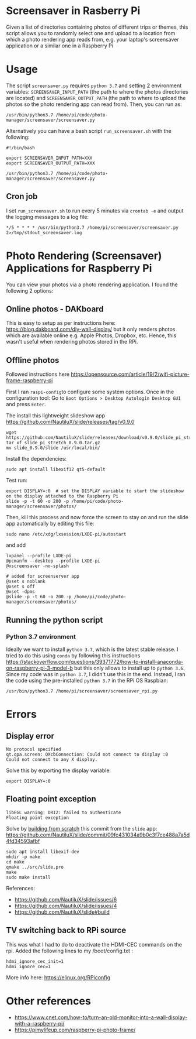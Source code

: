 # Screensaver in Rasberry Pi

Given a list of directories containing photos of different trips or themes,
this script allows you to randomly select one and upload to a location from which a 
photo rendering app reads from, e.g. your laptop's screensaver application or 
a similar one in a Raspberry Pi

# Usage

The script `screensaver.py` requires `python 3.7` and setting 2 environment variables:
`SCREENSAVER_INPUT_PATH` (the path to where the photos directories are located) and
`SCREENSAVER_OUTPUT_PATH` (the path to where to upload the photos so the photo rendering app can read from).
 Then, you can run as:
 
 ```
/usr/bin/python3.7 /home/pi/code/photo-manager/screensaver/screensaver.py
```

Alternatively you can have a bash script `run_screensaver.sh` with the following:

```
#!/bin/bash

export SCREENSAVER_INPUT_PATH=XXX 
export SCREENSAVER_OUTPUT_PATH=XXX

/usr/bin/python3.7 /home/pi/code/photo-manager/screensaver/screensaver.py
```

## Cron job

I set `run_screensaver.sh` to run every 5 minutes via `crontab -e` and output the logging messages to a log file:

```
*/5 * * * * /usr/bin/python3.7 /home/pi/screensaver/screensaver.py 2>/tmp/stdout_screensaver.log
```


# Photo Rendering (Screensaver) Applications for Raspberry Pi

You can view your photos via a photo rendering application. I found the following 2 options: 

## Online photos - DAKboard

This is easy to setup as per instructions here: https://blog.dakboard.com/diy-wall-display/
but it only renders photos which are available online e.g. Apple Photos, Dropbox, etc.
Hence, this wasn't useful when rendering photos stored in the RPi.


## Offline photos

Followed instructions here https://opensource.com/article/19/2/wifi-picture-frame-raspberry-pi

First I ran `raspi-config`to configure some system options. Once in the configuration tool:
Go to `Boot Options > Desktop Autologin Desktop GUI` and press `Enter`.

The install this lightweight slideshow app https://github.com/NautiluX/slide/releases/tag/v0.9.0

```
wget https://github.com/NautiluX/slide/releases/download/v0.9.0/slide_pi_stretch_0.9.0.tar.gz
tar xf slide_pi_stretch_0.9.0.tar.gz
mv slide_0.9.0/slide /usr/local/bin/
```

Install the dependencies:

```
sudo apt install libexif12 qt5-default
```

Test run:

```
export DISPLAY=:0  # set the DISPLAY variable to start the slideshow on the display attached to the Raspberry Pi
slide -p -t 60 -o 200 -p /home/pi/code/photo-manager/screensaver/photos/
```
Then, kill this process and now force the screen to stay on and run the slide app automatically by editing this file:

```
sudo nano /etc/xdg/lxsession/LXDE-pi/autostart
```

and add 

```
lxpanel --profile LXDE-pi
@pcmanfm --desktop --profile LXDE-pi
@xscreensaver -no-splash

# added for screenserver app
@xset s noblank
@xset s off
@xset -dpms
@slide -p -t 60 -o 200 -p /home/pi/code/photo-manager/screensaver/photos/
```


## Running the python script

### Python 3.7 environment

Ideally we want to install `python 3.7`, which is the latest stable release.
I tried to do this using `conda` by following this instructions
https://stackoverflow.com/questions/39371772/how-to-install-anaconda-on-raspberry-pi-3-model-b
but this only allows to install up to `python 3.6`. Since my code was in `python 3.7`, I didn't use this in the end.
Instead, I ran the code using the pre-installed `python 3.7` in the RPi OS Raspbian:

```
/usr/bin/python3.7 /home/pi/screensaver/screensaver_rpi.py
```

# Errors

## Display error

```
No protocol specified
qt.qpa.screen: QXcbConnection: Could not connect to display :0
Could not connect to any X display.
```
Solve this by exporting the display variable:

```
export DISPLAY=:0 
```

## Floating point exception

```
libEGL warning: DRI2: failed to authenticate
Floating point exception
```
Solve by [building from scratch](https://github.com/NautiluX/slide#build) this commit from the `slide` app: 
https://github.com/NautiluX/slide/commit/09fc431034a9b0c3f7ce488a7a5d4fd34593afbf

```
sudo apt install libexif-dev
mkdir -p make
cd make
qmake ../src/slide.pro
make
sudo make install
```

References:
- https://github.com/NautiluX/slide/issues/6
- https://github.com/NautiluX/slide/issues/4
- https://github.com/NautiluX/slide#build

## TV switching back to RPi source
 
This was what I had to do to deactivate the HDMI-CEC commands on the rpi.
Added the following lines to my /boot/config.txt  :

```
hdmi_ignore_cec_init=1
hdmi_ignore_cec=1
```
More info here:  https://elinux.org/RPiconfig

# Other references

- https://www.cnet.com/how-to/turn-an-old-monitor-into-a-wall-display-with-a-raspberry-pi/
- https://pimylifeup.com/raspberry-pi-photo-frame/
